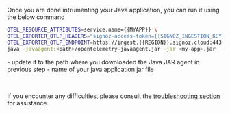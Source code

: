 
Once you are done intrumenting your Java application, you can run it using the below command

```bash
OTEL_RESOURCE_ATTRIBUTES=service.name={{MYAPP}} \
OTEL_EXPORTER_OTLP_HEADERS="signoz-access-token={{SIGNOZ_INGESTION_KEY}}" \
OTEL_EXPORTER_OTLP_ENDPOINT=https://ingest.{{REGION}}.signoz.cloud:443 \
java -javaagent:<path>/opentelemetry-javaagent.jar -jar <my-app>.jar
```

<path> - update it to the path where you downloaded the Java JAR agent in previous step
<my-app> - name of your java application jar file


&nbsp;

If you encounter any difficulties, please consult the [troubleshooting section](https://signoz.io/docs/instrumentation/springboot/#troubleshooting-your-installation) for assistance.

